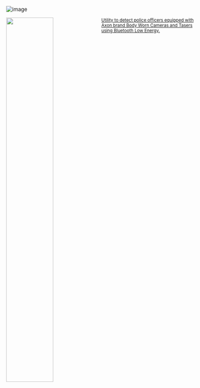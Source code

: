![image](https://user-images.githubusercontent.com/57064943/163714778-8598c24a-6ae2-49f6-ba4c-42de94dfa025.png)


<p align="right">


	
</p>
<img align="left" src="https://github.com/PoliceDetector/PoliceDetector/assets/145007532/d1cb1037-6032-45e5-928c-ea322142507b" height="50%" width="50%"/>


<p align="left"> 
<sup>
<a href="https://facebook.com/PoliceProximity">
Utility to detect police officers equipped with Axon brand Body Worn Cameras and Tasers using Bluetooth Low Energy.
	</a></sup><br />
	
</p>
